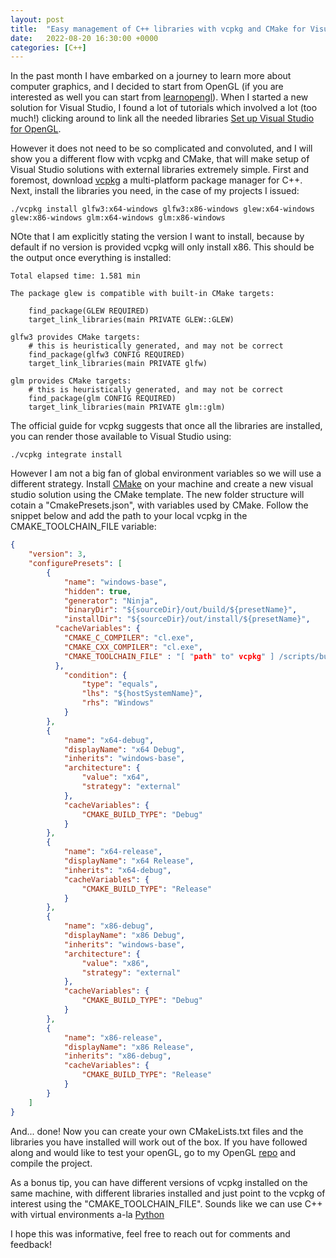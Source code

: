 ```yaml
---
layout: post
title:  "Easy management of C++ libraries with vcpkg and CMake for Visual Studio 2022"
date:   2022-08-20 16:30:00 +0000
categories: [C++]
---
```



In the past month I have embarked on a journey to learn more about computer graphics, and I decided to start from OpenGL (if you are interested as well you can start from [learnopengl](https://www.learnopengl.com)). When I started a new solution for Visual Studio, I found a lot of tutorials which involved a lot (too much!) clicking around to link all the needed libraries [Set up Visual Studio for OpenGL](https://www.geeksforgeeks.org/how-to-setup-opengl-with-visual-studio-2019-on-windows-10/).  


However it does not need to be so complicated and convoluted, and I will show you a different flow with vcpkg and CMake, that will make setup of Visual Studio solutions with external libraries extremely simple. First and foremost, download [vcpkg](https://vcpkg.io/en/getting-started.html) a multi-platform package manager for C++. Next, install the libraries you need,  in the case of my projects I issued:

```shell
./vcpkg install glfw3:x64-windows glfw3:x86-windows glew:x64-windows glew:x86-windows glm:x64-windows glm:x86-windows
```
NOte that I am explicitly stating the version I want to install, because by default if no version is provided vcpkg will only install x86. This should be the output once everything is installed:

```shell
Total elapsed time: 1.581 min

The package glew is compatible with built-in CMake targets:

    find_package(GLEW REQUIRED)
    target_link_libraries(main PRIVATE GLEW::GLEW)

glfw3 provides CMake targets:
    # this is heuristically generated, and may not be correct
    find_package(glfw3 CONFIG REQUIRED)
    target_link_libraries(main PRIVATE glfw)

glm provides CMake targets:
    # this is heuristically generated, and may not be correct
    find_package(glm CONFIG REQUIRED)
    target_link_libraries(main PRIVATE glm::glm)
```

The official guide for vcpkg suggests that once all the libraries are installed, you can render those available to Visual Studio using:

```shell
./vcpkg integrate install
```

However I am not a big fan of global environment variables so we will use a different strategy. Install [CMake](https://cmake.org/) on your machine and create a new visual studio solution using the CMake template. The new folder structure will cotain a "CmakePresets.json", with variables used by CMake. Follow the snippet below and add the path to your local vcpkg in the CMAKE_TOOLCHAIN_FILE variable:

```json
{
    "version": 3,
    "configurePresets": [
        {
            "name": "windows-base",
            "hidden": true,
            "generator": "Ninja",
            "binaryDir": "${sourceDir}/out/build/${presetName}",
            "installDir": "${sourceDir}/out/install/${presetName}",
          "cacheVariables": {
            "CMAKE_C_COMPILER": "cl.exe",
            "CMAKE_CXX_COMPILER": "cl.exe",
            "CMAKE_TOOLCHAIN_FILE" : "[ "path" to" vcpkg" ] /scripts/buildsystems/vcpkg.cmake"
          },
            "condition": {
                "type": "equals",
                "lhs": "${hostSystemName}",
                "rhs": "Windows"
            }
        },
        {
            "name": "x64-debug",
            "displayName": "x64 Debug",
            "inherits": "windows-base",
            "architecture": {
                "value": "x64",
                "strategy": "external"
            },
            "cacheVariables": {
                "CMAKE_BUILD_TYPE": "Debug"
            }
        },
        {
            "name": "x64-release",
            "displayName": "x64 Release",
            "inherits": "x64-debug",
            "cacheVariables": {
                "CMAKE_BUILD_TYPE": "Release"
            }
        },
        {
            "name": "x86-debug",
            "displayName": "x86 Debug",
            "inherits": "windows-base",
            "architecture": {
                "value": "x86",
                "strategy": "external"
            },
            "cacheVariables": {
                "CMAKE_BUILD_TYPE": "Debug"
            }
        },
        {
            "name": "x86-release",
            "displayName": "x86 Release",
            "inherits": "x86-debug",
            "cacheVariables": {
                "CMAKE_BUILD_TYPE": "Release"
            }
        }
    ]
}
```

And... done! Now you can create your own CMakeLists.txt files and the libraries you have installed will work out of the box. If you have followed along and would like to test your openGL, go to my OpenGL [repo](https://github.com/NikBomb/OpenGL/tree/master) and compile the project.

As a bonus tip, you can have different versions of vcpkg installed on the same machine, with different libraries installed and just point to the vcpkg of interest using the  "CMAKE_TOOLCHAIN_FILE". Sounds like we can use C++ with virtual environments a-la [Python](https://docs.python.org/3/tutorial/venv.html)

I hope this was informative, feel free to reach out for comments and feedback!